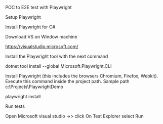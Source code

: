 POC to E2E test with Playwright

Setup Playwright

Install Playwright for C#

Download VS on Window machine

https://visualstudio.microsoft.com/

Install the Playwright tool with the next command
  
  dotnet tool install --global Microsoft.Playwright.CLI 
  
Install Playwright (this includes the browsers Chromium, Firefox, Webkit). Execute this command inside the project path. Sample path c:\Projects\PlaywrightDemo
 
  playwright install

Run tests

Open Microsoft visual studio ->> click On Test Explorer select Run

